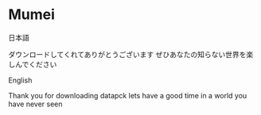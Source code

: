 # Mumei 
日本語

ダウンロードしてくれてありがとうございます
ぜひあなたの知らない世界を楽しんでください

English

Thank you for downloading datapck
lets have a good time in a world you have never seen
